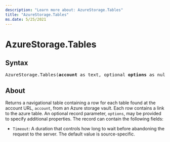 ```yaml
---
description: "Learn more about: AzureStorage.Tables"
title: "AzureStorage.Tables"
ms.date: 5/25/2021
---
```

# AzureStorage.Tables

## Syntax

<pre>
AzureStorage.Tables(<b>account</b> as text, optional <b>options</b> as nullable record) as table
</pre>

## About

Returns a navigational table containing a row for each table found at the account URL, `account`, from an Azure storage vault. Each row contains a link to the azure table. An optional record parameter, `options`, may be provided to specify additional properties. The record can contain the following fields:

* `Timeout`: A duration that controls how long to wait before abandoning the request to the server. The default value is source-specific.
